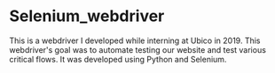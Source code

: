 # Selenium_webdriver

This is a webdriver I developed while interning at Ubico in 2019. This webdriver's goal was to automate testing our website and test various critical flows. It was developed using Python and Selenium. 
